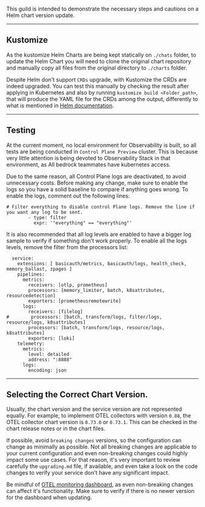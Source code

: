 This guild is intended to demonstrate the necessary steps and cautions on a Helm chart version update.

---

## Kustomize

As the kustomize Helm Charts are being kept statically on `./chats` folder, to update the Helm Chart you will need to clone the original chart repository and manually copy all files from the original directory to `./charts` folder.

Despite Helm don't support `CRDs` upgrade, with Kustomize the CRDs are indeed upgraded. You can test this manually by checking the result after applying in Kubernetes and also by running `kustomize build <Folder_path>`, that will produce the YAML file for the CRDs among the output, differently to what is mentioned in [Helm documentation](https://helm.sh/docs/chart_best_practices/custom_resource_definitions/).

---

## Testing

At the current moment, no local environment for Observability is built, so all tests are being conducted in `Control Plane Preview` cluster. 
This is because very little attention is being devoted to Observability Stack in that environment, as All bedrock teammates have kubernetes access. 

Due to the same reason, all Control Plane logs are deactivated, to avoid unnecessary costs. Before making any change, make sure to enable the logs so you have a solid baseline to compare if anything goes wrong. 
To enable the logs, comment out the following lines:

```
# Filter everything to disable control Plane logs. Remove the line if you want any log to be sent.  
        - type: filter  
          expr: '"everything" == "everything"'
```

It is also recommended that all log levels are enabled to have a bigger log sample to verify if something don't work properly.
To enable all the logs levels, remove the filter from the processors list:

```
  service:  
    extensions: [ basicauth/metrics, basicauth/logs, health_check, memory_ballast, zpages ]  
    pipelines:  
      metrics:  
        receivers: [otlp, prometheus]  
        processors: [memory_limiter, batch, k8sattributes, resourcedetection]  
        exporters: [prometheusremotewrite]  
      logs:  
        receivers: [filelog]  
#        processors: [batch, transform/logs, filter/logs, resource/logs, k8sattributes]  
        processors: [batch, transform/logs, resource/logs, k8sattributes]  
        exporters: [loki]  
    telemetry:  
      metrics:  
        level: detailed  
        address: ":8888"  
      logs:  
        encoding: json
```

---

## Selecting the Correct Chart Version.

Usually, the chart version and the service version are not represented equally. For example, to implement OTEL collectors with version `0.88`, the OTEL collector chart version is `0.73.0` or `0.73.1`. This can be checked in the chart release notes or in the chart files. 

If possible, avoid `breaking changes` versions, so the configuration can change as minimally as possible. 
Not all breaking changes are applicable to your current configuration and even non-breaking changes could highly impact some use cases. For that reason, it's very important to review carefully the `upgrading.md` file, if available, and even take a look on the code changes to verify your service don't have any significant impact. 

Be mindful of [OTEL monitoring dashboard](https://grafana.com/grafana/dashboards/15983-opentelemetry-collector/), as even non-breaking changes can affect it's functionality.
Make sure to verify if there is no newer version for the dashboard when updating.



